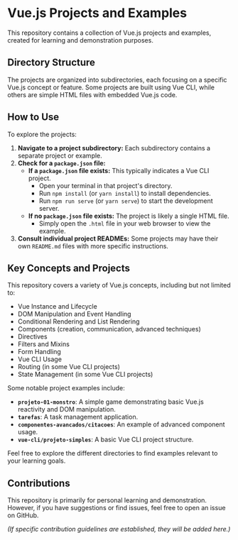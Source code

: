 # Vue.js Projects and Examples

This repository contains a collection of Vue.js projects and examples, created for learning and demonstration purposes.

## Directory Structure

The projects are organized into subdirectories, each focusing on a specific Vue.js concept or feature. Some projects are built using Vue CLI, while others are simple HTML files with embedded Vue.js code.

## How to Use

To explore the projects:

1.  **Navigate to a project subdirectory:** Each subdirectory contains a separate project or example.
2.  **Check for a `package.json` file:**
    *   **If a `package.json` file exists:** This typically indicates a Vue CLI project.
        *   Open your terminal in that project's directory.
        *   Run `npm install` (or `yarn install`) to install dependencies.
        *   Run `npm run serve` (or `yarn serve`) to start the development server.
    *   **If no `package.json` file exists:** The project is likely a single HTML file.
        *   Simply open the `.html` file in your web browser to view the example.
3.  **Consult individual project READMEs:** Some projects may have their own `README.md` files with more specific instructions.

## Key Concepts and Projects

This repository covers a variety of Vue.js concepts, including but not limited to:

*   Vue Instance and Lifecycle
*   DOM Manipulation and Event Handling
*   Conditional Rendering and List Rendering
*   Components (creation, communication, advanced techniques)
*   Directives
*   Filters and Mixins
*   Form Handling
*   Vue CLI Usage
*   Routing (in some Vue CLI projects)
*   State Management (in some Vue CLI projects)

Some notable project examples include:

*   **`projeto-01-monstro`**: A simple game demonstrating basic Vue.js reactivity and DOM manipulation.
*   **`tarefas`**: A task management application.
*   **`componentes-avancados/citacoes`**: An example of advanced component usage.
*   **`vue-cli/projeto-simples`**: A basic Vue CLI project structure.

Feel free to explore the different directories to find examples relevant to your learning goals.

## Contributions

This repository is primarily for personal learning and demonstration. However, if you have suggestions or find issues, feel free to open an issue on GitHub.

*(If specific contribution guidelines are established, they will be added here.)*
